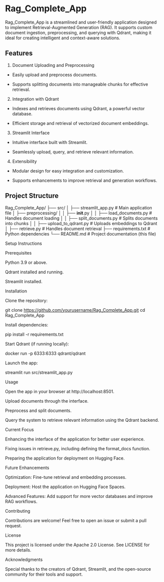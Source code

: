 # Rag_Complete_App

Rag_Complete_App is a streamlined and user-friendly application designed to implement Retrieval-Augmented Generation (RAG). It supports custom document ingestion, preprocessing, and querying with Qdrant, making it ideal for creating intelligent and context-aware solutions.

## Features

1. Document Uploading and Preprocessing

- Easily upload and preprocess documents.

- Supports splitting documents into manageable chunks for effective retrieval.

2. Integration with Qdrant

- Indexes and retrieves documents using Qdrant, a powerful vector database.

- Efficient storage and retrieval of vectorized document embeddings.

3. Streamlit Interface

- Intuitive interface built with Streamlit.

- Seamlessly upload, query, and retrieve relevant information.

4. Extensibility

- Modular design for easy integration and customization.

- Supports enhancements to improve retrieval and generation workflows.

## Project Structure

Rag_Complete_App/
├── src/
│   ├── streamlit_app.py       # Main application file
│   ├── preprocessing/
│   │   ├── __init__.py
│   │   ├── load_documents.py  # Handles document loading
│   │   ├── split_documents.py # Splits documents into chunks
│   │   ├── upload_to_qdrant.py # Uploads embeddings to Qdrant
│   ├── retrieve.py            # Handles document retrieval
├── requirements.txt           # Python dependencies
└── README.md                  # Project documentation (this file)

Setup Instructions

Prerequisites

Python 3.9 or above.

Qdrant installed and running.

Streamlit installed.

Installation

Clone the repository:

git clone https://github.com/yourusername/Rag_Complete_App.git
cd Rag_Complete_App

Install dependencies:

pip install -r requirements.txt

Start Qdrant (if running locally):

docker run -p 6333:6333 qdrant/qdrant

Launch the app:

streamlit run src/streamlit_app.py

Usage

Open the app in your browser at http://localhost:8501.

Upload documents through the interface.

Preprocess and split documents.

Query the system to retrieve relevant information using the Qdrant backend.

Current Focus

Enhancing the interface of the application for better user experience.

Fixing issues in retrieve.py, including defining the format_docs function.

Preparing the application for deployment on Hugging Face.

Future Enhancements

Optimization: Fine-tune retrieval and embedding processes.

Deployment: Host the application on Hugging Face Spaces.

Advanced Features: Add support for more vector databases and improve RAG workflows.

Contributing

Contributions are welcome! Feel free to open an issue or submit a pull request.

License

This project is licensed under the Apache 2.0 License. See LICENSE for more details.

Acknowledgments

Special thanks to the creators of Qdrant, Streamlit, and the open-source community for their tools and support.

